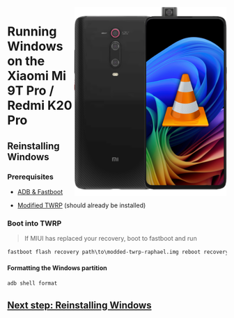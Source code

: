 <img align="right" src="https://github.com/new-WoA-Raphael/woa-raphael/blob/main/media/raphaelbutnotass.png" width="350" alt="Windows 11 running on a Redmi K20 Pro">

# Running Windows on the Xiaomi Mi 9T Pro / Redmi K20 Pro

## Reinstalling Windows

### Prerequisites
- [ADB & Fastboot](https://developer.android.com/studio/releases/platform-tools)

- [Modified TWRP](https://github.com/new-WoA-Raphael/woa-raphael/releases/tag/Recovery) (should already be installed)

### Boot into TWRP
> If MIUI has replaced your recovery, boot to fastboot and run
```cmd
fastboot flash recovery path\to\modded-twrp-raphael.img reboot recovery
```

#### Formatting the Windows partition
```cmd
adb shell format
```

## [Next step: Reinstalling Windows](/guide/3-install.md)




















  

